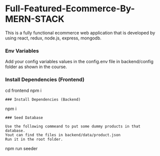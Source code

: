 # Full-Featured-Ecommerce-By-MERN-STACK
This is a fully functional ecommerce web application that is developed by using react, redux, node.js, express, mongodb.

### Env Variables

Add your config variables values in the config.env file in backend/config folder as shown in the course.

### Install Dependencies (Frontend)

cd frontend
npm i
```
### Install Dependencies (Backend)

```
npm i
```
### Seed Database

Use the following commeand to put some dummy products in that database.
Yout can find the files in backend/data/product.json
Run it in the root folder.

```
npm run seeder
```

